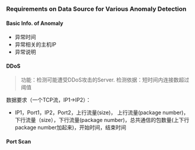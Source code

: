 ### Requirements on Data Source for Various Anomaly Detection

#### Basic Info. of Anomaly

* 异常时间
* 异常相关的主机IP
* 异常说明

#### DDoS

> 功能：检测可能遭受DDoS攻击的Server. 检测依据：短时间内连接数超过阈值

数据要求（一个TCP流，IP1->IP2）：

* IP1，Port1，IP2，Port2，上行流量(size)， 上行流量(package number)，下行流量（size），下行流量(package number)，总共通信的包数量(上下行package number加起来)，开始时间，结束时间

#### Port Scan

